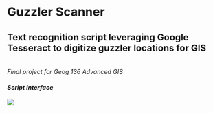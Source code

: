 # Guzzler Scanner
<h2>Text recognition script leveraging Google Tesseract to digitize guzzler locations for GIS</h2>
<br>
<i>Final project for Geog 136 Advanced GIS</i>
<br />
<h4><i>Script Interface</i></h4>
<img src="https://github.com/beachcamp/Guzzler-Scanner/script_interface.png" />

<br />

